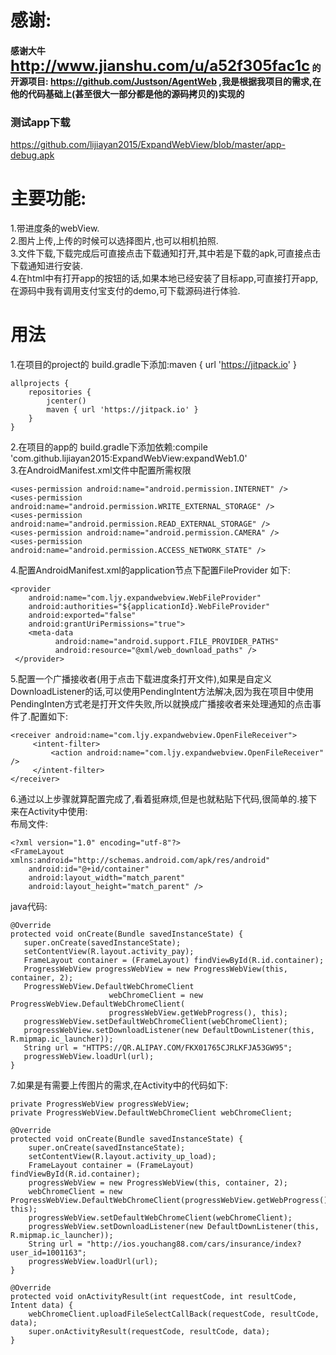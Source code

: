 # 感谢:
#### 感谢大牛 <font size='5'><strong>http://www.jianshu.com/u/a52f305fac1c</strong></font> 的开源项目: https://github.com/Justson/AgentWeb ,我是根据我项目的需求,在他的代码基础上(甚至很大一部分都是他的源码拷贝的)实现的
### 测试app下载 <br/>
https://github.com/lijiayan2015/ExpandWebView/blob/master/app-debug.apk
# 主要功能:
1.带进度条的webView.<br/>
2.图片上传,上传的时候可以选择图片,也可以相机拍照.<br/>
3.文件下载,下载完成后可直接点击下载通知打开,其中若是下载的apk,可直接点击下载通知进行安装.<br/>
4.在html中有打开app的按钮的话,如果本地已经安装了目标app,可直接打开app,在源码中我有调用支付宝支付的demo,可下载源码进行体验.<br/>
# 用法
1.在项目的project的 build.gradle下添加:maven { url 'https://jitpack.io' }<br/>
````
allprojects {
    repositories {
        jcenter()
        maven { url 'https://jitpack.io' }
    }
}
````
2.在项目的app的 build.gradle下添加依赖:compile 'com.github.lijiayan2015:ExpandWebView:expandWeb1.0' <br/>
3.在AndroidManifest.xml文件中配置所需权限
````
<uses-permission android:name="android.permission.INTERNET" />
<uses-permission android:name="android.permission.WRITE_EXTERNAL_STORAGE" />
<uses-permission android:name="android.permission.READ_EXTERNAL_STORAGE" />
<uses-permission android:name="android.permission.CAMERA" />
<uses-permission android:name="android.permission.ACCESS_NETWORK_STATE" />
````
4.配置AndroidManifest.xml的application节点下配置FileProvider 如下:
````
<provider
    android:name="com.ljy.expandwebview.WebFileProvider"
    android:authorities="${applicationId}.WebFileProvider"
    android:exported="false"
    android:grantUriPermissions="true">
    <meta-data
          android:name="android.support.FILE_PROVIDER_PATHS"
          android:resource="@xml/web_download_paths" />
 </provider>
 ````
 5.配置一个广播接收者(用于点击下载进度条打开文件),如果是自定义DownloadListener的话,可以使用PendingIntent方法解决,因为我在项目中使用PendingInten方式老是打开文件失败,所以就换成广播接收者来处理通知的点击事件了.配置如下:<br/>
 ````
<receiver android:name="com.ljy.expandwebview.OpenFileReceiver">
      <intent-filter>
          <action android:name="com.ljy.expandwebview.OpenFileReceiver" />
      </intent-filter>
 </receiver>
````
6.通过以上步骤就算配置完成了,看着挺麻烦,但是也就粘贴下代码,很简单的.接下来在Activity中使用:<br/>
布局文件:<br/>
````
<?xml version="1.0" encoding="utf-8"?>
<FrameLayout xmlns:android="http://schemas.android.com/apk/res/android"
    android:id="@+id/container"
    android:layout_width="match_parent"
    android:layout_height="match_parent" />
````
java代码:
````
@Override
protected void onCreate(Bundle savedInstanceState) {
   super.onCreate(savedInstanceState);
   setContentView(R.layout.activity_pay);
   FrameLayout container = (FrameLayout) findViewById(R.id.container);
   ProgressWebView progressWebView = new ProgressWebView(this, container, 2);
   ProgressWebView.DefaultWebChromeClient 
                      webChromeClient = new  ProgressWebView.DefaultWebChromeClient(
                      progressWebView.getWebProgress(), this);
   progressWebView.setDefaultWebChromeClient(webChromeClient);
   progressWebView.setDownloadListener(new DefaultDownListener(this, R.mipmap.ic_launcher));
   String url = "HTTPS://QR.ALIPAY.COM/FKX01765CJRLKFJA53GW95";
   progressWebView.loadUrl(url);
}
````
7.如果是有需要上传图片的需求,在Activity中的代码如下:
````
private ProgressWebView progressWebView;
private ProgressWebView.DefaultWebChromeClient webChromeClient;
    
@Override
protected void onCreate(Bundle savedInstanceState) {
    super.onCreate(savedInstanceState);
    setContentView(R.layout.activity_up_load);
    FrameLayout container = (FrameLayout) findViewById(R.id.container);
    progressWebView = new ProgressWebView(this, container, 2);
    webChromeClient = new ProgressWebView.DefaultWebChromeClient(progressWebView.getWebProgress(), this);
    progressWebView.setDefaultWebChromeClient(webChromeClient);
    progressWebView.setDownloadListener(new DefaultDownListener(this, R.mipmap.ic_launcher));
    String url = "http://ios.youchang88.com/cars/insurance/index?user_id=1001163";
    progressWebView.loadUrl(url);
}
    
@Override
protected void onActivityResult(int requestCode, int resultCode, Intent data) {
    webChromeClient.uploadFileSelectCallBack(requestCode, resultCode, data);
    super.onActivityResult(requestCode, resultCode, data);
}
````

 
